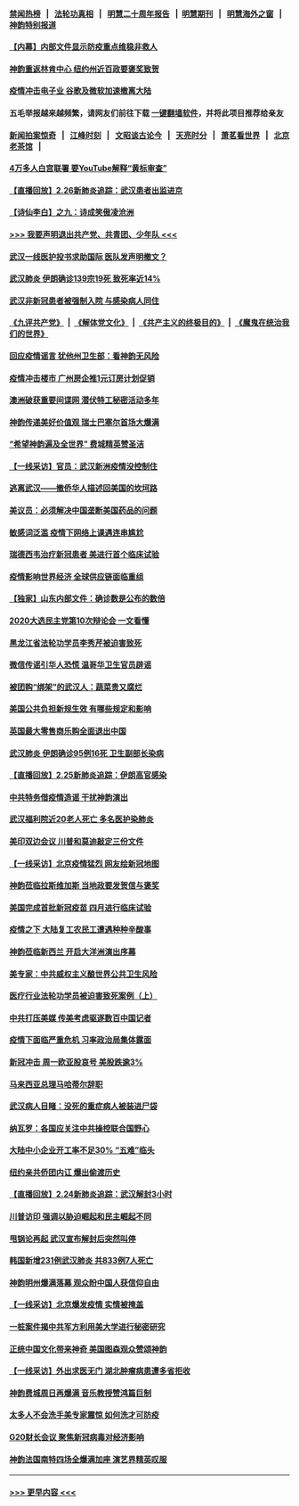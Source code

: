 #### [禁闻热榜](热点新闻.md?=0)  &nbsp;&nbsp;|&nbsp;&nbsp; [法轮功真相](https://github.com/gfw-breaker/truth/blob/master/README.md?=0) &nbsp;&nbsp;|&nbsp;&nbsp; [明慧二十周年报告](https://github.com/gfw-breaker/mh-reports/blob/master/README.md?=0) &nbsp;&nbsp;|&nbsp;&nbsp;[明慧期刊](https://github.com/gfw-breaker/mh-qikan) &nbsp;&nbsp;|&nbsp;&nbsp; [明慧海外之窗](https://github.com/gfw-breaker/mh-news/blob/master/README.md?=0) &nbsp;&nbsp;|&nbsp;&nbsp; [神韵特别报道](https://github.com/gfw-breaker/mh-news/blob/master/shenyun.md?=0)
#### [【内幕】内部文件显示防疫重点维稳非救人](../pages/nf4514/n11896183.md?t=02270602) 
#### [神韵重返林肯中心 纽约州近百政要褒奖致贺](../pages/nf4514/n11893366.md?t=02270602) 
#### [疫情冲击电子业 谷歌及微软加速撤离大陆](../pages/nf4514/n11898078.md?t=02270602) 
#### 五毛举报越来越频繁，请网友们前往下载 [一键翻墙软件](https://github.com/gfw-breaker/ssr-accounts)，并将此项目推荐给亲友
#### [新闻拍案惊奇](https://github.com/gfw-breaker/banned-news/blob/master/pages/link4.md) &nbsp;&nbsp;|&nbsp;&nbsp; [江峰时刻](https://github.com/gfw-breaker/banned-news/blob/master/pages/link4.md) &nbsp;&nbsp;|&nbsp;&nbsp; [文昭谈古论今](https://github.com/gfw-breaker/banned-news/blob/master/pages/link4.md) &nbsp;&nbsp;|&nbsp;&nbsp; [天亮时分](https://github.com/gfw-breaker/banned-news/blob/master/pages/link4.md) &nbsp;&nbsp;|&nbsp;&nbsp; [萧茗看世界](https://github.com/gfw-breaker/banned-news/blob/master/pages/link4.md) &nbsp;&nbsp;|&nbsp;&nbsp; [北京老茶馆](https://github.com/gfw-breaker/banned-news/blob/master/pages/link4.md) &nbsp;&nbsp;|&nbsp;&nbsp; 
#### [4万多人白宫联署 要YouTube解释“黄标审查”](../pages/nf4514/n11897803.md?t=02270602) 
#### [【直播回放】2.26新肺炎追踪：武汉患者出监进京](../pages/nf4514/n11897551.md?t=02270602) 
#### [【诗仙李白】之九：诗成笑傲凌沧洲](../pages/nf4514/n11885478.md?t=02270602) 
#### [>>> 我要声明退出共产党、共青团、少年队 <<<](https://github.com/begood0513/goodnews/blob/master/quit/letter.md) 
#### [武汉一线医护投书求助国际 医队发声明撤文？](../pages/nf4514/n11897501.md?t=02270602) 
#### [武汉肺炎 伊朗确诊139宗19死 致死率近14%](../pages/nf4514/n11897547.md?t=02270602) 
#### [武汉非新冠患者被强制入院 与感染病人同住](../pages/nf4514/n11896414.md?t=02270602) 
#### [《九评共产党》](https://github.com/begood0513/9ping.md/blob/master/README.md) &nbsp;|&nbsp; [《解体党文化》](../../../../jtdwh.md/blob/master/README.md)  &nbsp;|&nbsp; [《共产主义的终极目的》](../../../../gczydzjmd.md/blob/master/README.md) &nbsp;|&nbsp; [《魔鬼在统治我们的世界》](../../../../mgztzwmdsj.md/blob/master/README.md) 
#### [回应疫情谣言 犹他州卫生部：看神韵无风险](../pages/nf4514/n11896078.md?t=02270602) 
#### [疫情冲击楼市 广州房企推1元订房计划促销](../pages/nf4514/n11896386.md?t=02270602) 
#### [澳洲破获重要间谍网 潜伏特工秘密活动多年](../pages/nf4514/n11893839.md?t=02270602) 
#### [神韵传递美好价值观 瑞士巴塞尔首场大爆满](../pages/nf4514/n11896103.md?t=02270602) 
#### [“希望神韵遍及全世界” 费城精英赞圣洁](../pages/nf4514/n11897073.md?t=02270602) 
#### [【一线采访】官员：武汉新洲疫情没控制住](../pages/nf4514/n11895870.md?t=02270602) 
#### [逃离武汉——撤侨华人描述回美国的坎坷路](../pages/nf4514/n11895897.md?t=02270602) 
#### [美议员：必须解决中国垄断美国药品的问题](../pages/nf4514/n11895991.md?t=02270602) 
#### [敏感词泛滥 疫情下网络上课遇连串尴尬](../pages/nf4514/n11895793.md?t=02270602) 
#### [瑞德西韦治疗新冠患者 美进行首个临床试验](../pages/nf4514/n11895845.md?t=02270602) 
#### [疫情影响世界经济 全球供应链面临重组](../pages/nf4514/n11895634.md?t=02270602) 
#### [【独家】山东内部文件：确诊数是公布的数倍](../pages/nf4514/n11891016.md?t=02270602) 
#### [2020大选民主党第10次辩论会 一文看懂](../pages/nf4514/n11895486.md?t=02270602) 
#### [黑龙江省法轮功学员李秀芹被迫害致死](../pages/nf4514/n11894617.md?t=02270602) 
#### [微信传谣引华人恐慌 温哥华卫生官员辟谣](../pages/nf4514/n11895361.md?t=02270602) 
#### [被团购“绑架”的武汉人：蔬菜贵又腐烂](../pages/nf4514/n11895316.md?t=02270602) 
#### [美国公共负担新规生效 有哪些规定和影响](../pages/nf4514/n11893866.md?t=02270602) 
#### [英国最大零售商乐购全面退出中国](../pages/nf4514/n11895230.md?t=02270602) 
#### [武汉肺炎 伊朗确诊95例16死 卫生副部长染病](../pages/nf4514/n11894906.md?t=02270602) 
#### [【直播回放】2.25新肺炎追踪：伊朗高官感染](../pages/nf4514/n11894749.md?t=02270602) 
#### [中共特务借疫情造谣 干扰神韵演出](../pages/nf4514/n11894363.md?t=02270602) 
#### [武汉福利院近20老人死亡 多名医护染肺炎](../pages/nf4514/n11893680.md?t=02270602) 
#### [美印双边会议 川普和莫迪敲定三份文件](../pages/nf4514/n11894247.md?t=02270602) 
#### [【一线采访】北京疫情猛烈 网友绘新冠地图](../pages/nf4514/n11894212.md?t=02270602) 
#### [神韵莅临拉斯维加斯 当地政要发贺信与褒奖](../pages/nf4514/n11893721.md?t=02270602) 
#### [美国完成首批新冠疫苗 四月进行临床试验](../pages/nf4514/n11893526.md?t=02270602) 
#### [疫情之下 大陆复工农民工遭遇种种辛酸事](../pages/nf4514/n11893150.md?t=02270602) 
#### [神韵莅临新西兰 开启大洋洲演出序幕](../pages/nf4514/n11893497.md?t=02270602) 
#### [美专家：中共威权主义酿世界公共卫生风险](../pages/nf4514/n11893474.md?t=02270602) 
#### [医疗行业法轮功学员被迫害致死案例（上）](../pages/nf4514/n11883051.md?t=02270602) 
#### [中共打压美媒 传美考虑驱逐数百中国记者](../pages/nf4514/n11893178.md?t=02270602) 
#### [疫情下面临严重危机  习率政治局集体露面](../pages/nf4514/n11893305.md?t=02270602) 
#### [新冠冲击 周一欧亚股哀号 美股跌逾3%](../pages/nf4514/n11892648.md?t=02270602) 
#### [马来西亚总理马哈蒂尔辞职](../pages/nf4514/n11892792.md?t=02270602) 
#### [武汉病人目睹：没死的重症病人被装进尸袋](../pages/nf4514/n11892728.md?t=02270602) 
#### [纳瓦罗：各国应关注中共操控联合国野心](../pages/nf4514/n11892856.md?t=02270602) 
#### [大陆中小企业开工率不足30% “五难”临头](../pages/nf4514/n11892702.md?t=02270602) 
#### [纽约亲共侨团内讧 爆出偷渡历史](../pages/nf4514/n11891235.md?t=02270602) 
#### [【直播回放】2.24新肺炎追踪：武汉解封3小时](../pages/nf4514/n11892242.md?t=02270602) 
#### [川普访印 强调以胁迫崛起和民主崛起不同](../pages/nf4514/n11891855.md?t=02270602) 
#### [甩锅论再起 武汉宣布解封后突然叫停](../pages/nf4514/n11891989.md?t=02270602) 
#### [韩国新增231例武汉肺炎 共833例7人死亡](../pages/nf4514/n11891919.md?t=02270602) 
#### [神韵明州爆满落幕 观众盼中国人获信仰自由](../pages/nf4514/n11891826.md?t=02270602) 
#### [【一线采访】北京爆发疫情 实情被掩盖](../pages/nf4514/n11891627.md?t=02270602) 
#### [一桩案件揭中共军方利用美大学进行秘密研究](../pages/nf4514/n11891206.md?t=02270602) 
#### [正统中国文化带来神奇 美国图森观众赞颂神韵](../pages/nf4514/n11891434.md?t=02270602) 
#### [【一线采访】外出求医无门 湖北肿瘤病患遭多省拒收](../pages/nf4514/n11891119.md?t=02270602) 
#### [神韵费城周日再爆满 音乐教授赞鸿篇巨制](../pages/nf4514/n11890995.md?t=02270602) 
#### [太多人不会洗手美专家震惊 如何洗才可防疫](../pages/nf4514/n11875866.md?t=02270602) 
#### [G20财长会议 聚焦新冠病毒对经济影响](../pages/nf4514/n11890400.md?t=02270602) 
#### [神韵法国南特四场全爆满加座 演艺界精英叹服](../pages/nf4514/n11890586.md?t=02270602) 

----
#### [ >>> 更早内容 <<< ](../indexes/nf4514-earlier.md)
